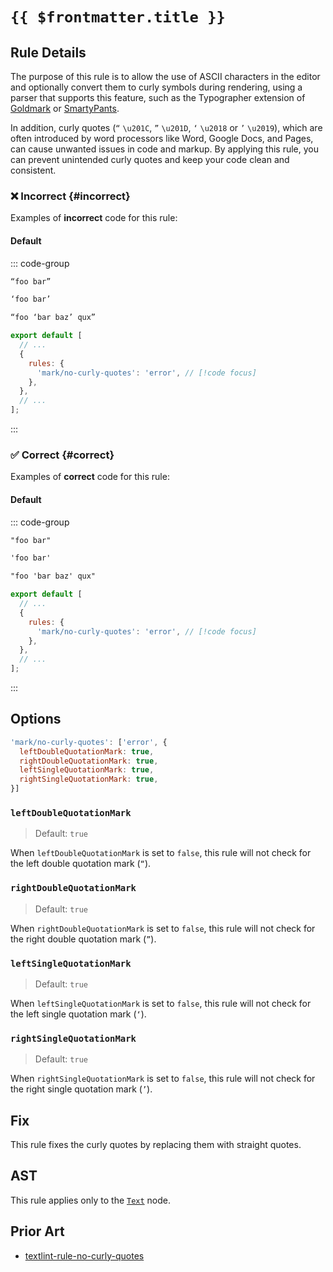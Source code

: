 # `{{ $frontmatter.title }}`

<!-- markdownlint-disable-next-line no-inline-html -->
<div v-html="$frontmatter.rule"></div>

## Rule Details

The purpose of this rule is to allow the use of ASCII characters in the editor and optionally convert them to curly symbols during rendering, using a parser that supports this feature, such as the Typographer extension of [Goldmark](https://github.com/yuin/goldmark) or [SmartyPants](https://daringfireball.net/projects/smartypants/).

In addition, curly quotes (`“` `\u201C`, `”` `\u201D`, `‘` `\u2018` or `’` `\u2019`), which are often introduced by word processors like Word, Google Docs, and Pages, can cause unwanted issues in code and markup. By applying this rule, you can prevent unintended curly quotes and keep your code clean and consistent.

### :x: Incorrect {#incorrect}

Examples of **incorrect** code for this rule:

#### Default

::: code-group

```md [incorrect.md] /“/ /”/ /‘/ /’/
“foo bar”

‘foo bar’

“foo ‘bar baz’ qux”
```

```js [eslint.config.mjs] {5}
export default [
  // ...
  {
    rules: {
      'mark/no-curly-quotes': 'error', // [!code focus]
    },
  },
  // ...
];
```

:::

### :white_check_mark: Correct {#correct}

Examples of **correct** code for this rule:

#### Default

::: code-group

```md [correct.md]
"foo bar"

'foo bar'

"foo 'bar baz' qux"
```

```js [eslint.config.mjs] {5}
export default [
  // ...
  {
    rules: {
      'mark/no-curly-quotes': 'error', // [!code focus]
    },
  },
  // ...
];
```

:::

## Options

```js
'mark/no-curly-quotes': ['error', {
  leftDoubleQuotationMark: true,
  rightDoubleQuotationMark: true,
  leftSingleQuotationMark: true,
  rightSingleQuotationMark: true,
}]
```

### `leftDoubleQuotationMark`

> Default: `true`

When `leftDoubleQuotationMark` is set to `false`, this rule will not check for the left double quotation mark (`“`).

### `rightDoubleQuotationMark`

> Default: `true`

When `rightDoubleQuotationMark` is set to `false`, this rule will not check for the right double quotation mark (`”`).

### `leftSingleQuotationMark`

> Default: `true`

When `leftSingleQuotationMark` is set to `false`, this rule will not check for the left single quotation mark (`‘`).

### `rightSingleQuotationMark`

> Default: `true`

When `rightSingleQuotationMark` is set to `false`, this rule will not check for the right single quotation mark (`’`).

## Fix

This rule fixes the curly quotes by replacing them with straight quotes.

## AST

This rule applies only to the [`Text`](https://github.com/syntax-tree/mdast?tab=readme-ov-file#text) node.

## Prior Art

- [textlint-rule-no-curly-quotes](https://github.com/aborazmeh/textlint-rule-no-curly-quotes)
